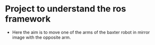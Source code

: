 # Project to understand the ros framework

- Here the aim is to move one of the arms of the baxter robot in mirror image with the opposite arm. 